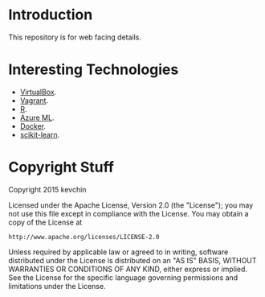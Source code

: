 # Introduction

This repository is for web facing details.

# Interesting Technologies

* [VirtualBox](https://www.virtualbox.org/wiki/Downloads).
* [Vagrant](http://www.vagrantup.com/downloads.html).
* [R](http://www.r-project.org/).
* [Azure ML](http://azure.microsoft.com/en-us/services/machine-learning/).
* [Docker](https://hub.docker.com/).
* [scikit-learn](http://scikit-learn.org/stable/).



# Copyright Stuff
Copyright 2015 kevchin

Licensed under the Apache License, Version 2.0 (the "License");
you may not use this file except in compliance with the License.
You may obtain a copy of the License at

    http://www.apache.org/licenses/LICENSE-2.0

Unless required by applicable law or agreed to in writing, software
distributed under the License is distributed on an "AS IS" BASIS,
WITHOUT WARRANTIES OR CONDITIONS OF ANY KIND, either express or implied.
See the License for the specific language governing permissions and
limitations under the License.

